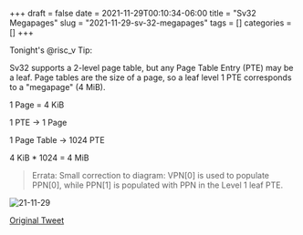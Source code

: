 +++ 
draft = false
date = 2021-11-29T00:10:34-06:00
title = "Sv32 Megapages"
slug = "2021-11-29-sv-32-megapages" 
tags = []
categories = []
+++

Tonight's @risc_v Tip:

Sv32 supports a 2-level page table, but any Page Table Entry (PTE) may be a leaf. Page tables are the size of a page, so a leaf level 1 PTE corresponds to a "megapage" (4 MiB).

1 Page = 4 KiB

1 PTE -> 1 Page

1 Page Table -> 1024 PTE

4 KiB * 1024 = 4 MiB

> Errata: Small correction to diagram: VPN[0] is used to populate PPN[0], while PPN[1] is populated with PPN in the Level 1 leaf PTE.

![21-11-29](../../static/risc-v-tips/21-11-29.jpeg)

[Original Tweet](https://twitter.com/hasheddan/status/1465493016576155652?s=20)